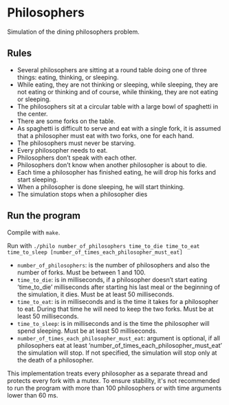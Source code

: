 # Philosophers
Simulation of the dining philosophers problem.

## Rules
- Several philosophers are sitting at a round table doing one of three things: eating,
thinking, or sleeping.
- While eating, they are not thinking or sleeping, while sleeping, they are not eating
or thinking and of course, while thinking, they are not eating or sleeping.
- The philosophers sit at a circular table with a large bowl of spaghetti in the center.
- There are some forks on the table.
- As spaghetti is difficult to serve and eat with a single fork, it is assumed that a
philosopher must eat with two forks, one for each hand.
- The philosophers must never be starving.
- Every philosopher needs to eat.
- Philosophers don’t speak with each other.
- Philosophers don’t know when another philosopher is about to die.
- Each time a philosopher has finished eating, he will drop his forks and start sleeping.
- When a philosopher is done sleeping, he will start thinking.
- The simulation stops when a philosopher dies

## Run the program
Compile with `make`.

Run with `./philo number_of_philosophers time_to_die
time_to_eat time_to_sleep [number_of_times_each_philosopher_must_eat]`
- `number_of_philosophers`: is the number of philosophers and also the number
of forks. Must be between 1 and 100.
- `time_to_die`: is in milliseconds, if a philosopher doesn’t start eating ’time_to_die’
milliseconds after starting his last meal or the beginning of the simulation, it
dies. Must be at least 50 milliseconds.
- `time_to_eat`: is in milliseconds and is the time it takes for a philosopher to
eat. During that time he will need to keep the two forks. Must be at least 50 milliseconds.
- `time_to_sleep`: is in milliseconds and is the time the philosopher will spend
sleeping. Must be at least 50 milliseconds.
- `number_of_times_each_philosopher_must_eat`: argument is optional, if all
philosophers eat at least ’number_of_times_each_philosopher_must_eat’ the
simulation will stop. If not specified, the simulation will stop only at the death
of a philosopher.

This implementation treats every philosopher as a separate thread and protects every fork with a mutex.
To ensure stability, it's not recommended to run the program with more than 100 philosophers or with time arguments lower than 60 ms.
